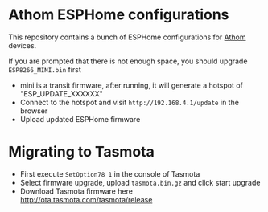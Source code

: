 # Athom ESPHome configurations

This repository contains a bunch of ESPHome configurations for [Athom](https://athom.tech) devices.

If you are prompted that there is not enough space, you should upgrade `ESP8266_MINI.bin` first

- mini is a transit firmware, after running, it will generate a hotspot of "ESP_UPDATE_XXXXXX"
- Connect to the hotspot and visit `http://192.168.4.1/update` in the browser
- Upload updated ESPHome firmware


# Migrating to Tasmota

- First execute `SetOption78 1` in the console of Tasmota
- Select firmware upgrade, upload `tasmota.bin.gz` and click start upgrade
- Download Tasmota firmware here http://ota.tasmota.com/tasmota/release
